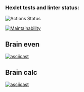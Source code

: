 ### Hexlet tests and linter status:
![Actions Status](https://github.com/ivanov-v/frontend-project-lvl1/workflows/hexlet-check/badge.svg)

[![Maintainability](https://api.codeclimate.com/v1/badges/a99a88d28ad37a79dbf6/maintainability)](https://codeclimate.com/github/codeclimate/codeclimate/maintainability)

## Brain even
[![asciicast](https://asciinema.org/a/sBvbV9u5lqWSlXRz0stuWx2n7.svg)](https://asciinema.org/a/sBvbV9u5lqWSlXRz0stuWx2n7)

## Brain calc
[![asciicast](https://asciinema.org/a/cwPPGpopfuVS8VQEmQD4dCr0m.svg)](https://asciinema.org/a/cwPPGpopfuVS8VQEmQD4dCr0m)
